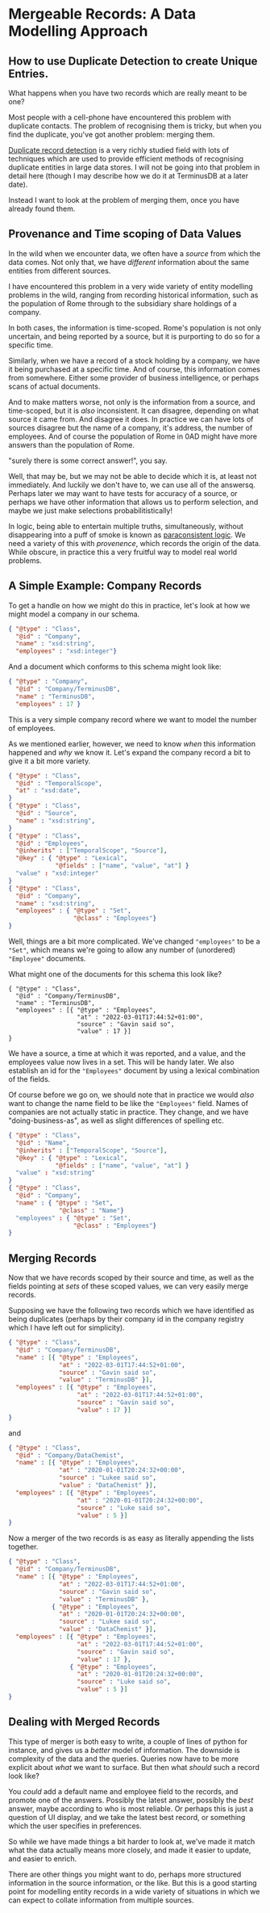 # Mergeable Records: A Data Modelling Approach
## How to use Duplicate Detection to create Unique Entries.

What happens when you have two records which are really meant to be
one?

Most people with a cell-phone have encountered this problem with
duplicate contacts. The problem of recognising them is tricky, but
when you find the duplicate, you've got another problem: merging them.

[Duplicate record detection](https://en.wikiversity.org/wiki/Duplicate_record_detection)
is a very richly studied field with lots of techniques which are used
to provide efficient methods of recognising duplicate entities in
large data stores. I will not be going into that problem in detail
here (though I may describe how we do it at TerminusDB at a later date).

Instead I want to look at the problem of merging them, once you have
already found them.

## Provenance and Time scoping of Data Values

In the wild when we encounter data, we often have a *source* from
which the data comes. Not only that, we have *different* information
about the same entities from different sources.

I have encountered this problem in a very wide variety of entity
modelling problems in the wild, ranging from recording historical
information, such as the population of Rome through to the subsidiary
share holdings of a company.

In both cases, the information is time-scoped. Rome's population is
not only uncertain, and being reported by a source, but it is
purporting to do so for a specific time.

Similarly, when we have a record of a stock holding by a company, we
have it being purchased at a specific time. And of course, this
information comes from somewhere. Either some provider of business
intelligence, or perhaps scans of actual documents.

And to make matters worse, not only is the information from a source,
and time-scoped, but it is *also* inconsistent. It can disagree,
depending on what source it came from. And disagree it does. In
practice we can have lots of sources disagree but the name of a
company, it's address, the number of employees. And of course the
population of Rome in 0AD might have more answers than the population of
Rome.

"surely there is some correct answer!", you say.

Well, that may be, but we may not be able to decide which it is, at
least not immediately. And luckily we don't have to, we can use all of
the answersq. Perhaps later we may want to have tests for accuracy of
a source, or perhaps we have other information that allows us to
perform selection, and maybe we just make selections
probabilitistically!

In logic, being able to entertain multiple truths, simultaneously,
without disappearing into a puff of smoke is known as [paraconsistent
logic](https://en.wikipedia.org/wiki/Paraconsistent_logic). We need a
variety of this with *provenence*, which records the origin of the
data. While obscure, in practice this a very fruitful way to model
real world problems.

## A Simple Example: Company Records

To get a handle on how we might do this in practice, let's look at how
we might model a company in our schema.

```json
{ "@type" : "Class",
  "@id" : "Company",
  "name" : "xsd:string",
  "employees" : "xsd:integer"}
```

And a document which conforms to this schema might look like:

```json
{ "@type" : "Company",
  "@id" : "Company/TerminusDB",
  "name" : "TerminusDB",
  "employees" : 17 }
```

This is a very simple company record where we want to model the number
of employees.

As we mentioned earlier, however, we need to know *when* this
information happened and *why* we know it. Let's expand the company
record a bit to give it a bit more variety.

```json
{ "@type" : "Class",
  "@id" : "TemporalScope",
  "at" : "xsd:date",
}
{ "@type" : "Class",
  "@id" : "Source",
  "name" : "xsd:string",
}
{ "@type" : "Class",
  "@id" : "Employees",
  "@inherits" : ["TemporalScope", "Source"],
  "@key" : { "@type" : "Lexical",
             "@fields" : ["name", "value", "at"] }
  "value" : "xsd:integer"
}
{ "@type" : "Class",
  "@id" : "Company",
  "name" : "xsd:string",
  "employees" : { "@type" : "Set",
                  "@class" : "Employees"}
}
```

Well, things are a bit more complicated. We've changed `"employees"`
to be a `"Set"`, which means we're going to allow any number of
(unordered) `"Employee"` documents.

What might one of the documents for this schema this look like?

```
{ "@type" : "Class",
  "@id" : "Company/TerminusDB",
  "name" : "TerminusDB",
  "employees" : [{ "@type" : "Employees",
                   "at" : "2022-03-01T17:44:52+01:00",
                   "source" : "Gavin said so",
                   "value" : 17 }]
}
```

We have a source, a time at which it was reported, and a value, and
the employees value now lives in a set. This will be handy later. We
also establish an id for the `"Employees"` document by using a lexical
combination of the fields.

Of course before we go on, we should note that in practice we would
*also* want to change the name field to be like the `"Employees"`
field. Names of companies are not actually static in practice. They
change, and we have "doing-business-as", as well as slight differences
of spelling etc.

```json
{ "@type" : "Class",
  "@id" : "Name",
  "@inherits" : ["TemporalScope", "Source"],
  "@key" : { "@type" : "Lexical",
             "@fields" : ["name", "value", "at"] }
  "value" : "xsd:string"
}
{ "@type" : "Class",
  "@id" : "Company",
  "name" : { "@type" : "Set",
              "@class" : "Name"}
  "employees" : { "@type" : "Set",
                  "@class" : "Employees"}
}
```

## Merging Records

Now that we have records scoped by their source and time, as well as
the fields pointing at *sets* of these scoped values, we can very
easily merge records.

Supposing we have the following two records which we have identified
as being duplicates (perhaps by their company id in the company
registry which I have left out for simplicity).


```json
{ "@type" : "Class",
  "@id" : "Company/TerminusDB",
  "name" : [{ "@type" : "Employees",
              "at" : "2022-03-01T17:44:52+01:00",
              "source" : "Gavin said so",
              "value" : "TerminusDB" }],
  "employees" : [{ "@type" : "Employees",
                   "at" : "2022-03-01T17:44:52+01:00",
                   "source" : "Gavin said so",
                   "value" : 17 }]
}
```

and

```json
{ "@type" : "Class",
  "@id" : "Company/DataChemist",
  "name" : [{ "@type" : "Employees",
              "at" : "2020-01-01T20:24:32+00:00",
              "source" : "Lukee said so",
              "value" : "DataChemist" }],
  "employees" : [{ "@type" : "Employees",
                   "at" : "2020-01-01T20:24:32+00:00",
                   "source" : "Luke said so",
                   "value" : 5 }]
}
```

Now a merger of the two records is as easy as literally appending the
lists together.


```json
{ "@type" : "Class",
  "@id" : "Company/TerminusDB",
  "name" : [{ "@type" : "Employees",
              "at" : "2022-03-01T17:44:52+01:00",
              "source" : "Gavin said so",
              "value" : "TerminusDB" },
            { "@type" : "Employees",
              "at" : "2020-01-01T20:24:32+00:00",
              "source" : "Lukee said so",
              "value" : "DataChemist" }],
  "employees" : [{ "@type" : "Employees",
                   "at" : "2022-03-01T17:44:52+01:00",
                   "source" : "Gavin said so",
                   "value" : 17 },
                 { "@type" : "Employees",
                   "at" : "2020-01-01T20:24:32+00:00",
                   "source" : "Luke said so",
                   "value" : 5 }]
}
```

## Dealing with Merged Records

This type of merger is both easy to write, a couple of lines of python
for instance, and gives us a *better* model of information. The
downside is complexity of the data and the queries. Queries now have
to be more explicit about *what* we want to surface. But then what
*should* such a record look like?

You *could* add a default name and employee field to the records, and
promote one of the answers. Possibly the latest answer, possibly the
*best* answer, maybe according to who is most reliable. Or perhaps
this is just a question of UI display, and we take the latest best
record, or something which the user specifies in preferences.

So while we have made things a bit harder to look at, we've made it
match what the data actually means more closely, and made it easier to
update, and easier to enrich.

There are other things you might want to do, perhaps more structured
information in the source information, or the like. But this is a good
starting point for modelling entity records in a wide variety of
situations in which we can expect to collate information from multiple
sources.



